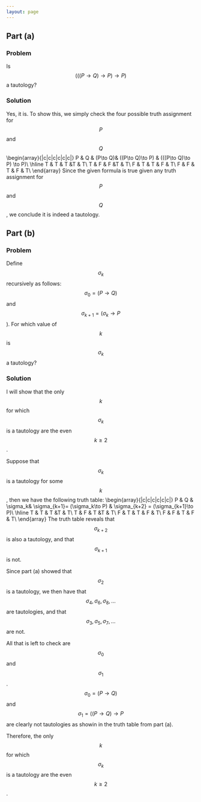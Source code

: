 ```yaml
---
layout: page
---
```

## Part (a)
### Problem
Is $$(((P\to Q)\to P)\to P)$$ a tautology?
### Solution
Yes, it is. To show this, we simply check the four possible truth assignment for $$P$$ and $$Q$$ 
\begin{array}{|c|c|c|c|c|c|} 
P & Q & (P\to Q)& ((P\to Q)\to P) & (((P\to Q)\to P) \to P)\\
\hline 
T & T & T &T & T\\
T & F & F &T & T\\ 
F & T & T & F & T\\ 
F & F & T & F & T\\ 
\end{array}
Since the given formula is true given any truth assignment for $$P$$ and $$Q$$, we conclude it is indeed a tautology.

## Part (b)
### Problem
Define $$\sigma_k$$ recursively as follows: $$\sigma_0 = (P\to Q)$$ and $$\sigma_{k+1} = (\sigma_k\to P$$). For which value of $$k$$ is $$\sigma_k$$ a tautology?
### Solution
I will show that the only $$k$$ for which $$\sigma_k$$ is a tautology are the even $$k\geq 2$$.

Suppose that $$\sigma_k$$ is a tautology for some $$k$$, then we have the following truth table:
\begin{array}{|c|c|c|c|c|c|} 
P & Q & \sigma_k& \sigma_{k+1}= (\sigma_k\to P) & \sigma_{k+2} = (\sigma_{k+1}\to P)\\
\hline 
T & T & T &T & T\\
T & F & T &T & T\\ 
F & T & T & F & T\\ 
F & F & T & F & T\\ 
\end{array}
The truth table reveals that $$\sigma_{k+2}$$ is also a tautology, and that $$\sigma_{k+1}$$ is not.

Since part (a) showed that $$\sigma_2$$ is a tautology, we then have that $$\sigma_4,\sigma_6,\sigma_8,\ldots$$ are tautologies, and that $$\sigma_3,\sigma_5,\sigma_7,\ldots$$ are not. 

All that is left to check are $$\sigma_0$$ and $$\sigma_1$$.
$$\sigma_0 = (P\to Q)$$ and $$\sigma_1 = ((P\to Q)\to P$$ are clearly not tautologies as showin in the truth table from part (a).

Therefore, the only $$k$$ for which $$\sigma_k$$ is a tautology are the even $$k\geq 2$$.
